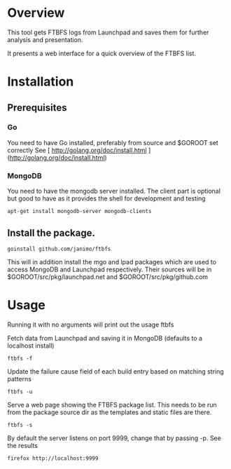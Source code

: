 # Overview

This tool gets FTBFS logs from Launchpad and saves them for further analysis
and presentation.

It presents a web interface for a quick overview of the FTBFS list.

# Installation

## Prerequisites


### Go
You need to have Go installed, preferably from source and $GOROOT set correctly
See [ http://golang.org/doc/install.html ] (http://golang.org/doc/install.html)

### MongoDB

You need to have the mongodb server installed. The client part is optional
but good to have as it provides the shell for development and testing

    apt-get install mongodb-server mongodb-clients

## Install the package.

    goinstall github.com/janimo/ftbfs

This will in addition install the mgo and lpad packages which are used to access
MongoDB and Launchpad respectively. Their sources will be in $GOROOT/src/pkg/launchpad.net
and $GOROOT/src/pkg/github.com


# Usage

Running it with no arguments will print out the usage
    ftbfs

Fetch data from Launchpad and saving it in MongoDB (defaults to a localhost install)

    ftbfs -f

Update the failure cause field of each build entry based on matching string patterns

    ftbfs -u

Serve a web page showing the FTBFS package list. This needs to be run from the package
source dir as the templates and static files are there.

    ftbfs -s

By default the server listens on port 9999, change that by passing -p. See the results

    firefox http://localhost:9999
